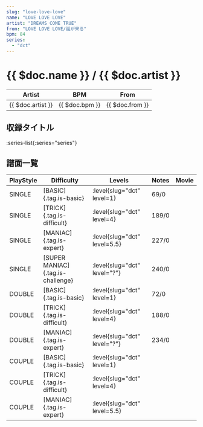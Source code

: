```yaml
---
slug: "love-love-love"
name: "LOVE LOVE LOVE"
artist: "DREAMS COME TRUE"
from: "LOVE LOVE LOVE/嵐が来る"
bpm: 84
series:
  - "dct"
---
```


# {{ $doc.name }} / {{ $doc.artist }}

|Artist|BPM|From|
|------|---|----|
|{{ $doc.artist }}|{{ $doc.bpm }}|{{ $doc.from }}|

## 収録タイトル

:series-list{:series="series"}

## 譜面一覧

|PlayStyle|Difficulty|Levels|Notes|Movie|
|---------|----------|------|-----|-----|
|SINGLE|[BASIC]{.tag.is-basic}|:level{slug="dct" level=1}|69/0||
|SINGLE|[TRICK]{.tag.is-difficult}|:level{slug="dct" level=4}|189/0||
|SINGLE|[MANIAC]{.tag.is-expert}|:level{slug="dct" level=5.5}|227/0||
|SINGLE|[SUPER MANIAC]{.tag.is-challenge}|:level{slug="dct" level="?"}|240/0||
|DOUBLE|[BASIC]{.tag.is-basic}|:level{slug="dct" level=1}|72/0||
|DOUBLE|[TRICK]{.tag.is-difficult}|:level{slug="dct" level=4}|188/0||
|DOUBLE|[MANIAC]{.tag.is-expert}|:level{slug="dct" level="?"}|234/0||
|COUPLE|[BASIC]{.tag.is-basic}|:level{slug="dct" level=1}|||
|COUPLE|[TRICK]{.tag.is-difficult}|:level{slug="dct" level=4}|||
|COUPLE|[MANIAC]{.tag.is-expert}|:level{slug="dct" level=5.5}|||

